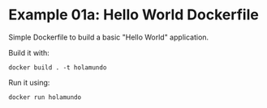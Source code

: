 # Example 01a: Hello World Dockerfile

Simple Dockerfile to build a basic "Hello World" application.

Build it with:

``` docker build . -t holamundo ```

Run it using:

``` docker run holamundo ```
